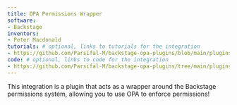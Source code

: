 ```yaml
---
title: OPA Permissions Wrapper
software:
- Backstage
inventors:
- Peter Macdonald
tutorials: # optional, links to tutorials for the integration
- https://github.com/Parsifal-M/backstage-opa-plugins/blob/main/plugins/permission-backend-module-opa-wrapper/README.md
code: # optional, links to code for the integration
- https://github.com/Parsifal-M/backstage-opa-plugins/tree/main/plugins/permission-backend-module-opa-wrapper
---
```

This integration is a plugin that acts as a wrapper around the Backstage permissions system, allowing you to use OPA to enforce permissions!